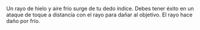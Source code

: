 Un rayo de hielo y aire frío surge de tu dedo índice. Debes tener éxito en un ataque de toque a distancia con el rayo para dañar al objetivo. El rayo hace daño por frío.
